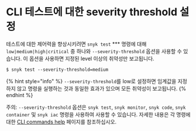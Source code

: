 # CLI 테스트에 대한 severity threshold 설정

테스트에 대한 제어력을 향상시키려면 `snyk test` \*\*\* 명령에 대해 `low|medium|high|critical` 중 하나와 `--severity-threshold` 옵션을 사용할 수 있습니다. 이 옵션을 사용하면 지정된 level 이상의 취약성만 보고됩니다.

`$ snyk test --severity-threshold=medium`

{% hint style="info" %}
`--severity-threshold`를 low로 설정하면 임계값을 지정하지 않고 명령을 실행하는 것과 동일한 효과가 있으며 모든 취약성이 보고됩니다.
{% endhint %}

주의: `--severity-threshold` 옵션은 `snyk test`, `snyk monitor`, `snyk code`, `snyk container` 및 `snyk iac` 명령을 사용하여 사용할 수 있습니다. 자세한 내용은 각 명령에 대한 [CLI commands help](https://github.com/snyk/user-docs/tree/5e52535b78618f57eda40eb08fc8fbf91e16f1f0/docs/features/snyk-cli/commands) 페이지를 참조하십시오.
